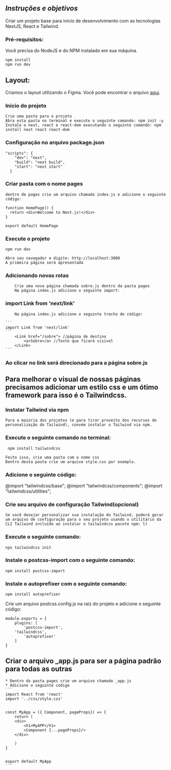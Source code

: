 ## *Instruções e objetivos* 

Criar um projeto base para inicio de desenvolvimento com as tecnologias NextJS, React e Tailwind. 


### Pré-requisitos:

Você precisa do NodeJS e do NPM instalado em sua máquina.

```
npm install
npm run dev
```

## Layout:

Criamos o layout utilizando o Figma. Você pode encontrar o arquivo [aqui](https://www.figma.com/file/9bUM0ZS9hzXS9eh9VMXEbc/resume?node-id=0%3A1).

### Início do projeto
    Crie uma pasta para o projeto
    Abra esta pasta no terminal e execute o seguinte comando: npm init -y
    Instale o next, react e react-dom executando o seguinte comando: npm install next react react-dom

### Configuração no arquivo package.json
```
"scripts": {
    "dev": "next",
    "build": "next build",
    "start": "next start"
  }
  ```

### Criar pasta com o nome pages
    dentro de pages crie um arquivo chamado index.js e adicione o seguinte código: 
```
function HomePage() {
  return <div>Welcome to Next.js!</div>
}

export default HomePage
```

### Execute o projeto 
```
npm run dev
```
    Abra seu navegador e digite: http://localhost:3000
    A primeira página será apresentada

### Adicionando novas rotas
   
        Crie uma nova página chamada sobre.js dentro da pasta pages
        Na página index.js adicione o seguinte import:
	
### import Link from 'next/link'
        Na página index.js adicione o seguinte trecho de código:
	
	```
	import Link from 'next/link'
	```
        <Link href="/sobre"> //página de destino
        	<a>Sobre</a> //Texto que ficará visivel
        </Link>
	```
### Ao clicar no link será direcionado para a página sobre.js


## Para melhorar o visual de nossas páginas precisamos adicionar um estilo css e um ótimo framework para isso é o Tailwindcss.
### Instalar Tailwind via npm
	Para a maioria dos projetos (e para tirar proveito dos recursos de personalização do Tailwind), convém instalar o Tailwind via npm.
### Execute o seguinte comando no terminal:
```
 npm install tailwindcss
``` 
	Feito isso, crie uma pasta com o nome css
	Dentro desta pasta crie um arquivo style.css por exemplo. 
### Adicione o seguinte código: 
@import "tailwindcss/base";
@import "tailwindcss/components";
@import "tailwindcss/utilities";

### Crie seu arquivo de configuração Tailwind(opcional)
    Se você desejar personalizar sua instalação do Tailwind, poderá gerar um arquivo de configuração para o seu projeto usando o utilitário da CLI Tailwind incluído ao instalar o tailwindcss pacote npm: l) 
### Execute o seguinte comando:  
```
npx tailwindcss init
```
### Instale o postcss-import com o seguinte comando: 
```
npm install postcss-import
```
### Instale o autoprefixer com o seguinte comando: 
```
npm install autoprefixer
```
Crie um arquivo postcss.config.js na raiz do projeto e adicione o seguinte código: 
```
module.exports = {
    plugins: [
        'postcss-import',  
	'tailwindcss',
        'autoprefixer'
    ]
}
```
## Criar o arquivo _app.js para ser a página padrão para todas as outras 
	
	* Dentro da pasta pages crie um arquivo chamado _app.js
	* Adicione o seguinte código
	```
	import React from 'react'
	import '../css/style.css'


	const MyApp = ({ Component, pageProps}) => {
	    return (
		<div>
		    <h1>MyAPP</h1>
		    <Component {...pageProps}/>
		</div>

	    ) 
	}


	export default MyApp
	```

